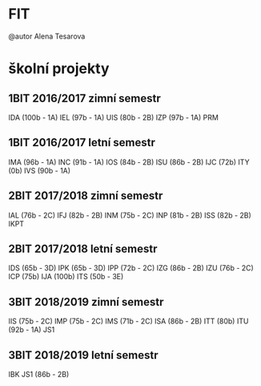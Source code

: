 # FIT

@autor Alena Tesarova

školní projekty
=======

## 1BIT 2016/2017 zimní semestr

IDA (100b - 1A)
IEL (97b - 1A)
UIS (80b - 2B)
IZP (97b - 1A)
PRM

## 1BIT 2016/2017 letní semestr
IMA (96b - 1A)
INC (91b - 1A)
IOS (84b - 2B)
ISU (86b - 2B)
IJC (72b)
ITY (0b)
IVS (90b - 1A)

## 2BIT 2017/2018 zimní semestr
IAL (76b - 2C)
IFJ (82b - 2B)
INM (75b - 2C)
INP (81b - 2B)
ISS (82b - 2B)
IKPT 

## 2BIT 2017/2018 letní semestr
IDS (65b - 3D)
IPK (65b - 3D)
IPP (72b - 2C)
IZG (86b - 2B)
IZU (76b - 2C)
ICP (75b)
IJA (100b)
ITS (50b - 3E)

## 3BIT 2018/2019 zimní semestr
IIS (75b - 2C)
IMP (75b - 2C)
IMS (71b - 2C)
ISA (86b - 2B)
ITT (80b)
ITU (92b - 1A)
JS1

## 3BIT 2018/2019 letní semestr
IBK
JS1 (86b - 2B)



